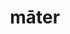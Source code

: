 ---
title: māter
meaning: mother
ch: [six, ss, ss2, familia, 7r]
pos: nounthird
genitive: mātris
abbgender: f.
abbgender2: fem.
gender: feminine
declension: third
derivatives: matriarch, maternity
six: y
---